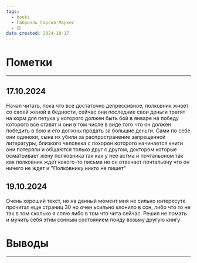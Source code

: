 ```yaml
---
tags:
  - books
  - Габриэль_Гарсия_Маркес
  - 🟡
data created: 2024-10-17
---
```


# Пометки 
---

## 17.10.2024
Начал читать, пока что все достаточно депрессивное, полковник живет со своей женой в бедности, сейчас они последние свои деньги тратят на корм для петуха у которого должен быть бой в январе на победу которого все ставят и они в том числе в виде того что он должен победить в бою и его должны продать за большие деньги. 
Сами по себе они одиноки, сына их убили за распространение запрещенной литературы, близкого человека с похорон которого начинается книги они потеряли и общаются только друг с другом, доктором которые осматривает жену полковника так как у нее астма и почтальоном так как полковник ждет какого-то письма но он отвечает почтальону что он ничего не ждет и "Полковнику никто не пишет"

## 19.10.2024
Очень хороший текст, но на данный момент мня не сильно интересуте прочитал еще страниц 30 но очен ьсильно клонило в сон, либо что то не так в том сколько я сплю либо в том  что чита сейчас.
Решил не ломать и мучить себя этим сонным состоянием пойду возьму другую книгу 
# Выводы
---

